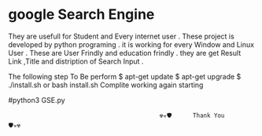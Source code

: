 
# google Search Engine
They are usefull for Student and Every internet user . These project is developed by python programing . it is working for every Window and Linux User . These are User Frindly and education frindly . they are get Result Link ,Title and distription of Search Input .


The following step To Be perform
$ apt-get update
$ apt-get upgrade
$ ./install.sh or bash install.sh
 Complite working again starting 

 #python3 GSE.py


 
                                               ☢️☣️🛡️      Thank You        🛡️☣️☢️
